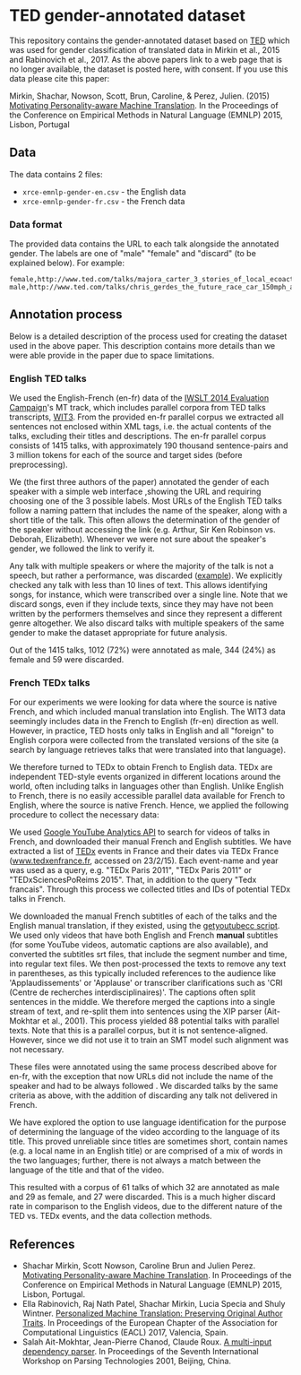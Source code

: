 # TED gender-annotated dataset

This repository contains the gender-annotated dataset based on [TED](https://ted.com) which was used for gender classification of translated data in Mirkin et al., 2015 and Rabinovich et al., 2017.
As the above papers link to a web page that is no longer available, the dataset is posted here, with consent. If you use this data please cite this paper:

Mirkin, Shachar, Nowson, Scott, Brun, Caroline, & Perez, Julien. (2015) [Motivating Personality-aware Machine Translation](http://aclweb.org/anthology/D/D15/D15-1130). In the Proceedings of the Conference on Empirical Methods in Natural Language (EMNLP) 2015, Lisbon, Portugal

## Data

The data contains 2 files:

- `xrce-emnlp-gender-en.csv` - the English data
- `xrce-emnlp-gender-fr.csv` - the French data

### Data format

The provided data contains the URL to each talk alongside the annotated gender. The labels are one of "male" "female" and "discard" (to be explained below). For example:

```text
female,http://www.ted.com/talks/majora_carter_3_stories_of_local_ecoactivism
male,http://www.ted.com/talks/chris_gerdes_the_future_race_car_150mph_and_no_driver
```

## Annotation process

Below is a detailed description of the process used for creating the dataset used in the above paper. This description contains more details than we were able provide in the paper due to space limitations.

### English TED talks

We used the English-French (en-fr) data of the [IWSLT 2014 Evaluation Campaign](https://wit3.fbk.eu/2014-01)'s MT track, which includes parallel corpora from TED talks transcripts, [WIT3](https://wit3.fbk.eu). From the provided en-fr parallel corpus we extracted all sentences not enclosed within XML tags, i.e. the actual contents of the talks, excluding their titles and descriptions. The en-fr parallel corpus consists of 1415 talks, with approximately 190 thousand sentence-pairs and 3 million tokens for each of the source and target sides (before preprocessing).

We (the first three authors of the paper) annotated the gender of each speaker with a simple web interface ,showing the URL and requiring choosing one of the 3 possible labels. Most URLs of the English TED talks follow a naming pattern that includes the name of the speaker, along with a short title of the talk. This often allows the determination of the gender of the speaker without accessing the link (e.g. Arthur, Sir Ken Robinson vs. Deborah, Elizabeth). Whenever we were not sure about the speaker's gender, we followed the link to verify it.

Any talk with multiple speakers or where the majority of the talk is not a speech, but rather a performance, was discarded ([example](https://web.archive.org/web/20170428020659/http://www.ted.com/talks/raul_midon_plays_everybody_and_peace_on_earth)). We explicitly checked any talk with less than 10 lines of text. This allows identifying songs, for instance, which were transcribed over a single line. Note that we discard songs, even if they include texts, since they may have not been written by the performers themselves and since they represent a different genre altogether. We also discard talks with multiple speakers of the same gender to make the dataset appropriate for future analysis.

Out of the 1415 talks, 1012 (72%) were annotated as male, 344 (24%) as female and 59 were discarded.


### French TEDx talks

For our experiments we were looking for data where the source is native French, and which included manual translation into English. The WIT3 data seemingly includes data in the French to English (fr-en) direction as well. However, in practice, TED hosts only talks in English and all "foreign" to English corpora were collected from the translated versions of the site (a search by language retrieves talks that were translated into that language).

We therefore turned to TEDx to obtain French to English data. TEDx are independent TED-style events organized in different locations around the world, often including talks in languages other than English. Unlike English to French, there is no easily accessible parallel data available for French to English, where the source is native French. Hence, we applied the following procedure to collect the necessary data:

We used [Google YouTube Analytics API](https://developers.google.com/youtube/analytics) to search for videos of talks in French, and downloaded their manual French and English subtitles. We have extracted a list of [TEDx](https://www.ted.com/watch/tedx-talks) events in France and their dates via TEDx France (www.tedxenfrance.fr, accessed on 23/2/15). Each event-name and year was used as a query, e.g. "TEDx Paris 2011", "TEDx Paris 2011" or "TEDxSciencesPoReims 2015". That, in addition to the query "Tedx francais". Through this process we collected titles and IDs of potential TEDx talks in French.

We downloaded the manual French subtitles of each of the talks and the English manual translation, if they existed, using the [getyoutubecc script](https://github.com/ihinojal/getyoutubecc).
We used only videos that have both English and French **manual** subtitles (for some YouTube videos, automatic captions are also available), and converted the subtitles srt files, that include the segment number and time, into regular text files. 
We then post-processed the texts to remove any text in parentheses, as this typically included references to the audience like 'Applaudissements' or 'Applause' or transcriber clarifications such as 'CRI (Centre de recherches interdisciplinaires)'. The captions often split sentences in the middle. We therefore merged the captions into a single stream of text, and re-split them into sentences using the XIP parser (Ait-Mokhtar et al., 2001). This process yielded 88 potential talks with parallel texts. Note that this is a parallel corpus, but it is not sentence-aligned. However, since we did not use it to train an SMT model such alignment was not necessary.

These files were annotated using the same process described above for en-fr, with the exception that now URLs did not include the name of the speaker and had to be always followed . We discarded talks by the same criteria as above, with the addition of discarding any talk not delivered in French.

We have explored the option to use language identification for the purpose of determining the language of the video according to the language of its title. This proved unreliable since titles are sometimes short, contain names (e.g. a local name in an English title) or are comprised of a mix of words in the two languages; further, there is not always a match between the language of the title and that of the video.

This resulted with a corpus of 61 talks of which 32 are annotated as male and 29 as female, and 27 were discarded. This is a much higher discard rate in comparison to the English videos, due to the different nature of the TED vs. TEDx events, and the data collection methods.

## References

- Shachar Mirkin, Scott Nowson, Caroline Brun and Julien Perez. [Motivating Personality-aware Machine Translation](http://aclweb.org/anthology/D/D15/D15-1130). In Proceedings of the Conference on Empirical Methods in Natural Language (EMNLP) 2015, Lisbon, Portugal.
- Ella Rabinovich, Raj Nath Patel, Shachar Mirkin, Lucia Specia and Shuly Wintner. [Personalized Machine Translation: Preserving Original Author Traits](https://aclanthology.org/E17-1101/). In Proceedings of the European Chapter of the Association for Computational Linguistics (EACL) 2017, Valencia, Spain.
- Salah Ait-Mokhtar, Jean-Pierre Chanod, Claude Roux. [A multi-input dependency parser](https://aclanthology.org/W01-1819/). In Proceedings of the Seventh International Workshop on Parsing Technologies 2001, Beijing, China.
